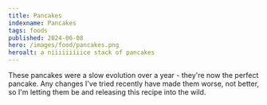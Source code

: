 ```yaml
---
title: Pancakes
indexname: Pancakes
tags: foods
published: 2024-06-08
hero: /images/food/pancakes.png
heroalt: a niiiiiiiiice stack of pancakes
---
```


These pancakes were a slow evolution over a year - they're now the perfect pancake.
Any changes I've tried recently have made them worse, not better, so I'm letting
them be and releasing this recipe into the wild.
